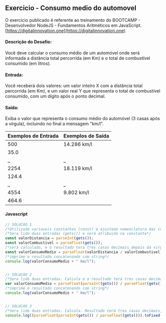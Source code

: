 ## Exercicio - Consumo medio do automovel

O exercicio publicado é referente ao treinamento do BOOTCAMP - Desenvolvedor NodeJS - Fundamentos Aritméticos em JavaScript. [https://digitalinnovation.one](https://digitalinnovation.one)


#### Descrição do Desafio:

Você deve calcular o consumo médio de um automóvel onde será informada a distância total percorrida (em Km) e o total de combustível consumido (em litros).


#### Entrada:

Você receberá dois valores: um valor inteiro X com a distância total percorrida (em Km), e um valor real Y que representa o total de combustível consumido, com um dígito após o ponto decimal.


#### Saída:

Exiba o valor que representa o consumo médio do automóvel (3 casas após a vírgula), incluindo no final a mensagem "km/l".

Exemplos de Entrada  | Exemplos de Saída
------------- | -------------
500 | 14.286 km/l
35.0 |
_ | _
2254 | 18.119 km/l
124.4 |
_ | _
4554 | 9.802 km/l
464.6 |


#### Javascript

```javascript
// SOLUCAO 1
/*Utilizado variaveis constantes (const) e ajustado nomenclatura das constantes (Uso de conceitos CleanCode)*/
/*Sera lido duas entradas (gets()) e será atribuido na constante*/
const valorDistancia = parseInt(gets());
const valorCombustivel = parseFloat(gets());
/*será calculado, e o resultado tera tres casas decimais depois da virgula*/
const valorConsumoMedio = parseFloat(valorDistancia / valorCombustivel).toFixed(3);
/*imprime o resultado concatenando com string*/
console.log(valorConsumoMedio + " km/l");


// SOLUCAO 2
/*Sera lido duas entradas. Calcula e o resultado terá tres casas decimais depois da virgula*/
var valorConsumoMedio = parseFloat(parseInt(gets()) / parseFloat(gets())).toFixed(3);
/*imprime o resultado concatenando com string*/
console.log(valorConsumoMedio + " km/l");


// SOLUCAO 3 
/*Sera lido duas entradas. Calcula. Resultado terá tres casas decimais, depois da virgula. Imprime resultado, concatenando com string*/
console.log((parseFloat(parseInt(gets()) / parseFloat(gets())).toFixed(3)) + " km/l");
```
